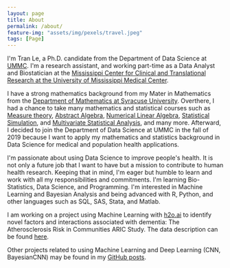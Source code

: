```yaml
---
layout: page
title: About
permalink: /about/
feature-img: "assets/img/pexels/travel.jpeg"
tags: [Page]
---
```


I'm Tran Le, a Ph.D. candidate from the Department of Data Science at [UMMC](https://www.umc.edu/SoPH/Departments-and-Faculty/Data-Science/Department-of-Data-Science-Home.html). I'm a research assistant, and working part-time as a Data Analyst and Biostatician at the [Mississippi Center for Clinical and Translational Research at the University of Mississippi Medical Center](https://www.umc.edu/Research/Centers-and-Institutes/External-Designation-Centers/Mississippi-Center-for-Clinical-and-Translational-Research/Mississippi-Center-for-Clinical-and-Translational-Research-Home.html).

 I have a strong mathematics background from my Mater in Mathematics from the [Department of Mathematics at Syracuse University](https://thecollege.syr.edu/mathematics/). Overthere, I had a chance to take many mathematics and statistical courses such as [Measure theory](https://www.maa.org/press/maa-reviews/principles-of-mathematical-analysis), [Abstract Algebra](https://www.maa.org/press/maa-reviews/abstract-algebra), [Numerical Linear Algebra](https://books.google.com/books/about/Numerical_Linear_Algebra.html?id=JaPtxOytY7kC), [Statistical Simulation](https://www.amazon.com/Simulation-Sheldon-M-Ross/dp/0124158250/ref=pd_lpo_1?pd_rd_i=0124158250&psc=1), and [Multivariate Statistical Analysis](https://books.google.com/books/about/An_Introduction_to_Multivariate_Statisti.html?id=Cmm9QgAACAAJ), and many more. Afterward, I decided to join the Department of Data Science at UMMC in the fall of 2019 because I want to apply my mathematics and statistics background in Data Science for medical and population health applications.

I'm passionate about using Data Science to improve people's health. It is not only a future job that I want to have but a mission to contribute to human health research. Keeping that in mind, I'm eager but humble to learn and work with all my responsibilities and commitments. I'm learning Bio-Statistics, Data Science, and Programming. I'm interested in Machine Learning and Bayesian Analysis and being advanced with R, Python, and other languages such as SQL, SAS, Stata, and Matlab.

I am working on a project using Machine Learning with [h2o.ai](https://docs.h2o.ai/h2o/latest-stable/h2o-docs/index.html) to identify novel factors and interactions associated with dementia: The Atherosclerosis Risk in Communities ARIC Study. The data description can be found [here](https://mindset.umc.edu/aricvarexplorer/index.html). 

Other projects related to using Machine Learning and Deep Learning (CNN, BayesianCNN) may be found in my [GitHub posts](https://tranktle.github.io/porfolio/).



